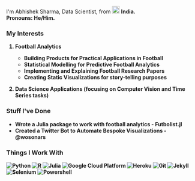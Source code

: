 I'm Abhishek Sharma, Data Scientist, from <img src="https://upload.wikimedia.org/wikipedia/commons/4/41/Flag_of_India.svg" width="20"/> <b>India.</b> </br>
<b>Pronouns<b>: He/Him. 

<h3>My Interests</h3>

1. Football Analytics
    * Building Products for Practical Applications in Football
    * Statistical Modelling for Predictive Football Analytics 
    * Implementing and Explaining Football Research Papers  
    * Creating Static Visualizations for story-telling purposes
  
2. Data Science Applications (focusing on Computer Vision and Time Series tasks)

<h3>Stuff I've Done</h3>

* Wrote a Julia package to work with football analytics - Futbolist.jl
* Created a Twitter Bot to Automate Bespoke Visualizations - @wosonars
   

<h3>Things I Work With</h3>

<p>
  <img alt="Python" src="https://img.shields.io/badge/Python-3776AB?style=for-the-badge&logo=python&logoColor=white"/>
  <img alt="R" src="https://img.shields.io/badge/R-276DC3?style=for-the-badge&logo=r&logoColor=white"/>
  <img alt="Julia" src="https://img.shields.io/badge/Julia-9558B2?style=for-the-badge&logo=julia&logoColor=white"/>
  <img alt="Google Cloud Platform" src="	https://img.shields.io/badge/Google_Cloud-4285F4?style=for-the-badge&logo=google-cloud&logoColor=white" />
  <img alt="Heroku" src="https://img.shields.io/badge/Heroku-430098?style=for-the-badge&logo=heroku&logoColor=white" />
  <img alt="Git" src="https://img.shields.io/badge/Git-F05032?style=for-the-badge&logo=git&logoColor=white" />
  <img alt="Jekyll" src="https://img.shields.io/badge/Jekyll-CC0000?style=for-the-badge&logo=Jekyll&logoColor=white" />
  <img alt="Selenium" src="https://img.shields.io/badge/Selenium-43B02A?style=for-the-badge&logo=Selenium&logoColor=white" />
  <img alt="Powershell" src="https://img.shields.io/badge/PowerShell-5391FE?style=for-the-badge&logo=PowerShell&logoColor=white" />
   
  
</p>
